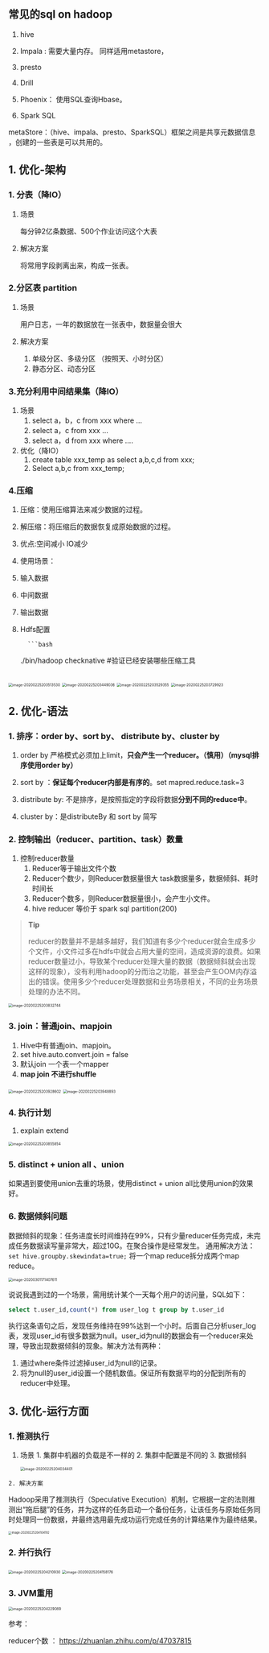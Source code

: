 ## 常见的sql on hadoop

1. hive 

2. Impala : 需要大量内存。 同样适用metastore，

3. presto

4. Drill

5. Phoenix： 使用SQL查询Hbase。

6. Spark SQL

metaStore：（hive、impala、presto、SparkSQL）框架之间是共享元数据信息 ，创建的一些表是可以共用的。



## 1. 优化-架构

### 1. 分表（降IO）
1. 场景

    每分钟2亿条数据、500个作业访问这个大表
 2. 解决方案

    将常用字段剥离出来，构成一张表。
### 2.分区表 partition
1. 场景

   用户日志，一年的数据放在一张表中，数据量会很大

2. 解决方案

   1. 单级分区、多级分区 （按照天、小时分区）
   2. 静态分区、动态分区
###  3.充分利用中间结果集（降IO）
1. 场景
     1. select a，b，c from xxx where  …
     2. select a，c from xxx  …
     3. select a，d from xxx where  ….
2. 优化（降IO）
     1. create table xxx_temp as select a,b,c,d from xxx;
     2. Select a,b,c from xxx_temp;
###  4.压缩
1. 压缩：使用压缩算法来减少数据的过程。

2. 解压缩：将压缩后的数据恢复成原始数据的过程。

3. 优点:空间减小 IO减少

4. 使用场景：
  1. 输入数据
  2. 中间数据
  3. 输出数据
  
5. Hdfs配置
		 
		 ```bash
	./bin/hadoop checknative #验证已经安装哪些压缩工具
	```

<img src="https://tva1.sinaimg.cn/large/0082zybpgy1gc8z8jxd1xj31240ckk06.jpg" alt="image-20200225203513530" style="zoom:50%;" />

<img src="https://tva1.sinaimg.cn/large/0082zybpgy1gc8z8n0ucuj312c0a8jyq.jpg" alt="image-20200225203449036" style="zoom:50%;" />

<img src="https://tva1.sinaimg.cn/large/0082zybpgy1gc8z8pvyzdj312a0botgz.jpg" alt="image-20200225203529355" style="zoom:50%;" />

<img src="https://tva1.sinaimg.cn/large/0082zybpgy1gc8z8spnu7j312a0440x8.jpg" alt="image-20200225203729923" style="zoom:50%;" />



## 2. 优化-语法  

### 1. 排序：order by、sort by、 distribute by、cluster by
  1. order by 严格模式必须加上limit，**只会产生一个reducer。（慎用）（mysql排序使用order by）**

  2. sort by ：**保证每个reducer内部是有序的**。set mapred.reduce.task=3

  3. distribute by: 不是排序，是按照指定的字段将数据**分到不同的reduce中**。

  4. cluster by：是distributeBy 和 sort by 简写

     
### 2. 控制输出（reducer、partition、task）数量
1. 控制reducer数量
   1. Reducer等于输出文件个数 
   2. Reducer个数少，则Reducer数据量很大  task数据量多，数据倾斜、耗时时间长
   3. Reducer个数多，则Reducer数据量很小，会产生小文件。
   4.  hive reducer 等价于 spark sql partition(200)
   
> **Tip**
>
> reducer的数量并不是越多越好，我们知道有多少个reducer就会生成多少个文件，小文件过多在hdfs中就会占用大量的空间，造成资源的浪费。如果reducer数量过小，导致某个reducer处理大量的数据（数据倾斜就会出现这样的现象），没有利用hadoop的分而治之功能，甚至会产生OOM内存溢出的错误。使用多少个reducer处理数据和业务场景相关，不同的业务场景处理的办法不同。

<img src="https://tva1.sinaimg.cn/large/0082zybpgy1gc8z8wktu9j31220fywul.jpg" alt="image-20200225203832744" style="zoom:50%;" />



### 3. join：普通join、mapjoin

1. Hive中有普通join、mapjoin。
2. set hive.auto.convert.join = false
3. 默认join 一个表一个mapper
4. **map join 不进行shuffle** 

<img src="https://tva1.sinaimg.cn/large/0082zybpgy1gc8z92e8l2j30rg0mc0yq.jpg" alt="image-20200225203928602" style="zoom:50%;" />

<img src="https://tva1.sinaimg.cn/large/0082zybpgy1gc8z95pabcj30oy0eodkz.jpg" alt="image-20200225203948893" style="zoom:50%;" />

### 4. 执行计划
1. explain extend 

<img src="https://tva1.sinaimg.cn/large/0082zybpgy1gc8z99f7byj312201w40q.jpg" alt="image-20200225203855854" style="zoom:50%;" />



### 5. distinct + union all 、union

如果遇到要使用union去重的场景，使用distinct + union all比使用union的效果好。



### 6. 数据倾斜问题

数据倾斜的现象：任务进度长时间维持在99%，只有少量reducer任务完成，未完成任务数据读写量非常大，超过10G。在聚合操作是经常发生。 通用解决方法：``set hive.groupby.skewindata=true;``
将一个map reduce拆分成两个map reduce。

<img src="/Users/song/Library/Application Support/typora-user-images/image-20200301171407611.png" alt="image-20200301171407611" style="zoom:50%;" />

说说我遇到过的一个场景，需用统计某个一天每个用户的访问量，SQL如下：

```sql
select t.user_id,count(*) from user_log t group by t.user_id
```

执行这条语句之后，发现任务维持在99%达到一个小时。后面自己分析user_log表，发现user_id有很多数据为null。user_id为null的数据会有一个reducer来处理，导致出现数据倾斜的现象。解决方法有两种：

1. 通过where条件过滤掉user_id为null的记录。
2. 将为null的user_id设置一个随机数值。保证所有数据平均的分配到所有的reducer中处理。



## 3. 优化-运行方面

### 1. 推测执行
   1. 场景 
     1. 集群中机器的负载是不一样的
     2. 集群中配置是不同的
     3. 数据倾斜

         <img src="https://tva1.sinaimg.cn/large/0082zybpgy1gc8z9c7zpqj30se0aead2.jpg" alt="image-20200225204034401" style="zoom:50%;" />

    2. 解决方案

   Hadoop采用了推测执行（Speculative Execution）机制，它根据一定的法则推测出“拖后腿”的任务，并为这样的任务启动一个备份任务，让该任务与原始任务同时处理同一份数据，并最终选用最先成功运行完成任务的计算结果作为最终结果。

<img src="https://tva1.sinaimg.cn/large/0082zybpgy1gc8xj29b10j311009wjxb.jpg" alt="image-20200225204104192" style="zoom: 40%;" />



### 2. 并行执行

<img src="https://tva1.sinaimg.cn/large/0082zybpgy1gc8z9gwscwj30sa0460td.jpg" alt="image-20200225204210930" style="zoom:50%;" />

<img src="https://tva1.sinaimg.cn/large/0082zybpgy1gc8z9jvkvgj311y08aqa0.jpg" alt="image-20200225204158176" style="zoom: 50%;" />



### 3. JVM重用

<img src="https://tva1.sinaimg.cn/large/0082zybpgy1gc8z9n3n1nj30tq0aan0k.jpg" alt="image-20200225204229089" style="zoom:50%;" />



参考：

reducer个数 ： https://zhuanlan.zhihu.com/p/47037815 